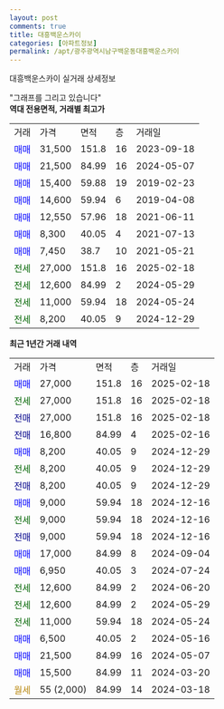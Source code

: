 ```yaml
---
layout: post
comments: true
title: 대흥백운스카이
categories: [아파트정보]
permalink: /apt/광주광역시남구백운동대흥백운스카이
---
```


대흥백운스카이 실거래 상세정보

<script type="text/javascript">
  google.charts.load('current', {'packages':['line', 'corechart']});
  google.charts.setOnLoadCallback(drawChart);

  function drawChart() {
    var data = new google.visualization.DataTable();
    data.addColumn('date', '거래일');
    data.addColumn('number', "매매");
    data.addColumn('number', "전세");
    data.addColumn('number', "전매");

    data.addRows([[new Date(Date.parse("2025-02-18")), 27000, null, null], [new Date(Date.parse("2025-02-18")), null, 27000, null], [new Date(Date.parse("2025-02-18")), null, null, 27000], [new Date(Date.parse("2025-02-16")), null, null, 16800], [new Date(Date.parse("2024-12-29")), 8200, null, null], [new Date(Date.parse("2024-12-29")), null, 8200, null], [new Date(Date.parse("2024-12-29")), null, null, 8200], [new Date(Date.parse("2024-12-16")), 9000, null, null], [new Date(Date.parse("2024-12-16")), null, 9000, null], [new Date(Date.parse("2024-12-16")), null, null, 9000], [new Date(Date.parse("2024-09-04")), 17000, null, null], [new Date(Date.parse("2024-07-24")), 6950, null, null], [new Date(Date.parse("2024-06-20")), null, 12600, null], [new Date(Date.parse("2024-05-29")), null, 12600, null], [new Date(Date.parse("2024-05-24")), null, 11000, null], [new Date(Date.parse("2024-05-16")), 6500, null, null], [new Date(Date.parse("2024-05-07")), 21500, null, null], [new Date(Date.parse("2024-03-20")), 15500, null, null], [new Date(Date.parse("2024-03-18")), null, null, null]]);

    var options = {
      hAxis: {
        format: 'yyyy/MM/dd'
      },    
      lineWidth: 0,
      pointsVisible: true,    
      title: '최근 1년간 유형별 실거래가 분포',
      legend: { position: 'bottom' }
    };

    var formatter = new google.visualization.NumberFormat({pattern:'###,###'} );
    formatter.format(data, 1);
    formatter.format(data, 2);
    
    setTimeout(function() {
        var chart = new google.visualization.LineChart(document.getElementById('columnchart_material'));
        chart.draw(data, (options));
        document.getElementById('loading').style.display = 'none';
    }, 200);
  }
</script>


<div id="loading" style="z-index:20; display: block; margin-left: 0px">"그래프를 그리고 있습니다"</div>
<div id="columnchart_material" style="width: 95%; margin-left: 0px; display: block"></div>
<!-- contents start -->
<b>역대 전용면적, 거래별 최고가</b>
<table class="sortable">
    <tr>
      <td>거래</td>
      <td>가격</td>
      <td>면적</td>
      <td>층</td>
      <td>거래일</td>
    </tr>
        <tr>
          <td><a style="color: blue">매매</a></td>
          <td>31,500</td>
          <td>151.8</td>
          <td>16</td>
          <td>2023-09-18</td>
        </tr>            <tr>
          <td><a style="color: blue">매매</a></td>
          <td>21,500</td>
          <td>84.99</td>
          <td>16</td>
          <td>2024-05-07</td>
        </tr>            <tr>
          <td><a style="color: blue">매매</a></td>
          <td>15,400</td>
          <td>59.88</td>
          <td>19</td>
          <td>2019-02-23</td>
        </tr>            <tr>
          <td><a style="color: blue">매매</a></td>
          <td>14,600</td>
          <td>59.94</td>
          <td>6</td>
          <td>2019-04-08</td>
        </tr>            <tr>
          <td><a style="color: blue">매매</a></td>
          <td>12,550</td>
          <td>57.96</td>
          <td>18</td>
          <td>2021-06-11</td>
        </tr>            <tr>
          <td><a style="color: blue">매매</a></td>
          <td>8,300</td>
          <td>40.05</td>
          <td>4</td>
          <td>2021-07-13</td>
        </tr>            <tr>
          <td><a style="color: blue">매매</a></td>
          <td>7,450</td>
          <td>38.7</td>
          <td>10</td>
          <td>2021-05-21</td>
        </tr>        
        <tr>
              <td><a style="color: darkgreen">전세</a></td>
              <td>27,000</td>
              <td>151.8</td>
              <td>16</td>
              <td>2025-02-18</td>
            </tr>            <tr>
              <td><a style="color: darkgreen">전세</a></td>
              <td>12,600</td>
              <td>84.99</td>
              <td>2</td>
              <td>2024-05-29</td>
            </tr>            <tr>
              <td><a style="color: darkgreen">전세</a></td>
              <td>11,000</td>
              <td>59.94</td>
              <td>18</td>
              <td>2024-05-24</td>
            </tr>            <tr>
              <td><a style="color: darkgreen">전세</a></td>
              <td>8,200</td>
              <td>40.05</td>
              <td>9</td>
              <td>2024-12-29</td>
            </tr>        
    
</table>

<b>최근 1년간 거래 내역</b>

<table class="sortable">
    <tr>
      <td>거래</td>
      <td>가격</td>
      <td>면적</td>
      <td>층</td>
      <td>거래일</td>
    </tr>
    <tr>
      <td><a style="color: blue">매매</a></td>
      <td>27,000</td>
      <td>151.8</td>
      <td>16</td>
      <td>2025-02-18</td>
    </tr>          <tr>
      <td><a style="color: darkgreen">전세</a></td>
      <td>27,000</td>
      <td>151.8</td>
      <td>16</td>
      <td>2025-02-18</td>
    </tr>          <tr>
      <td><a style="color: darkblue">전매</a></td>
      <td>27,000</td>
      <td>151.8</td>
      <td>16</td>
      <td>2025-02-18</td>
    </tr>          <tr>
      <td><a style="color: darkblue">전매</a></td>
      <td>16,800</td>
      <td>84.99</td>
      <td>4</td>
      <td>2025-02-16</td>
    </tr>          <tr>
      <td><a style="color: blue">매매</a></td>
      <td>8,200</td>
      <td>40.05</td>
      <td>9</td>
      <td>2024-12-29</td>
    </tr>          <tr>
      <td><a style="color: darkgreen">전세</a></td>
      <td>8,200</td>
      <td>40.05</td>
      <td>9</td>
      <td>2024-12-29</td>
    </tr>          <tr>
      <td><a style="color: darkblue">전매</a></td>
      <td>8,200</td>
      <td>40.05</td>
      <td>9</td>
      <td>2024-12-29</td>
    </tr>          <tr>
      <td><a style="color: blue">매매</a></td>
      <td>9,000</td>
      <td>59.94</td>
      <td>18</td>
      <td>2024-12-16</td>
    </tr>          <tr>
      <td><a style="color: darkgreen">전세</a></td>
      <td>9,000</td>
      <td>59.94</td>
      <td>18</td>
      <td>2024-12-16</td>
    </tr>          <tr>
      <td><a style="color: darkblue">전매</a></td>
      <td>9,000</td>
      <td>59.94</td>
      <td>18</td>
      <td>2024-12-16</td>
    </tr>          <tr>
      <td><a style="color: blue">매매</a></td>
      <td>17,000</td>
      <td>84.99</td>
      <td>8</td>
      <td>2024-09-04</td>
    </tr>          <tr>
      <td><a style="color: blue">매매</a></td>
      <td>6,950</td>
      <td>40.05</td>
      <td>3</td>
      <td>2024-07-24</td>
    </tr>          <tr>
      <td><a style="color: darkgreen">전세</a></td>
      <td>12,600</td>
      <td>84.99</td>
      <td>2</td>
      <td>2024-06-20</td>
    </tr>          <tr>
      <td><a style="color: darkgreen">전세</a></td>
      <td>12,600</td>
      <td>84.99</td>
      <td>2</td>
      <td>2024-05-29</td>
    </tr>          <tr>
      <td><a style="color: darkgreen">전세</a></td>
      <td>11,000</td>
      <td>59.94</td>
      <td>18</td>
      <td>2024-05-24</td>
    </tr>          <tr>
      <td><a style="color: blue">매매</a></td>
      <td>6,500</td>
      <td>40.05</td>
      <td>2</td>
      <td>2024-05-16</td>
    </tr>          <tr>
      <td><a style="color: blue">매매</a></td>
      <td>21,500</td>
      <td>84.99</td>
      <td>16</td>
      <td>2024-05-07</td>
    </tr>          <tr>
      <td><a style="color: blue">매매</a></td>
      <td>15,500</td>
      <td>84.99</td>
      <td>11</td>
      <td>2024-03-20</td>
    </tr>          <tr>
      <td><a style="color: darkgoldenrod">월세</a></td>
      <td>55 (2,000)</td>
      <td>84.99</td>
      <td>14</td>
      <td>2024-03-18</td>
    </tr>      </table>
<!-- contents end -->    

